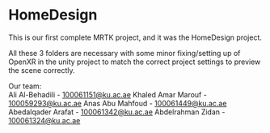 # HomeDesign
This is our first complete MRTK project, and it was the HomeDesign project.

All these 3 folders are necessary with some minor fixing/setting up of OpenXR in the unity project to match the correct project settings to preview the scene correctly.


Our team:  
Ali Al-Behadili - 100061151@ku.ac.ae
Khaled Amar Marouf - 100059293@ku.ac.ae
Anas Abu Mahfoud - 100061449@ku.ac.ae
Abedalqader Arafat - 100061342@ku.ac.ae
Abdelrahman Zidan - 100061324@ku.ac.ae
